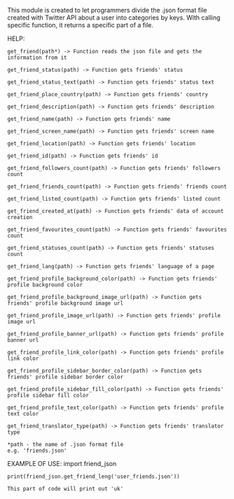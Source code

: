 This module is created to let programmers divide the .json format file created with Twitter API about a user
into categories by keys. With calling specific function, it returns a specific part of a file.

HELP:

    get_friend(path*) -> Function reads the json file and gets the information from it

    get_friend_status(path) -> Function gets friends' status

    get_friend_status_text(path) -> Function gets friends' status text

    get_friend_place_country(path) -> Function gets friends' country

    get_friend_description(path) -> Function gets friends' description

    get_friend_name(path) -> Function gets friends' name

    get_friend_screen_name(path) -> Function gets friends' screen name

    get_friend_location(path) -> Function gets friends' location

    get_friend_id(path) -> Function gets friends' id

    get_friend_followers_count(path) -> Function gets friends' followers count

    get_friend_friends_count(path) -> Function gets friends' friends count

    get_friend_listed_count(path) -> Function gets friends' listed count

    get_friend_created_at(path) -> Function gets friends' data of account creation

    get_friend_favourites_count(path) -> Function gets friends' favourites count

    get_friend_statuses_count(path) -> Function gets friends' statuses count

    get_friend_lang(path) -> Function gets friends' language of a page

    get_friend_profile_background_color(path) -> Function gets friends' profile background color

    get_friend_profile_background_image_url(path) -> Function gets friends' profile background image url

    get_friend_profile_image_url(path) -> Function gets friends' profile image url

    get_friend_profile_banner_url(path) -> Function gets friends' profile banner url

    get_friend_profile_link_color(path) -> Function gets friends' profile link color

    get_friend_profile_sidebar_border_color(path) -> Function gets friends' profile sidebar border color

    get_friend_profile_sidebar_fill_color(path) -> Function gets friends' profile sidebar fill color

    get_friend_profile_text_color(path) -> Function gets friends' profile text color

    get_friend_translator_type(path) -> Function gets friends' translator type

    *path - the name of .json format file
    e.g. 'friends.json'

EXAMPLE OF USE:
    import friend_json


    print(friend_json.get_friend_leng('user_friends.json'))

    This part of code will print out 'uk'

